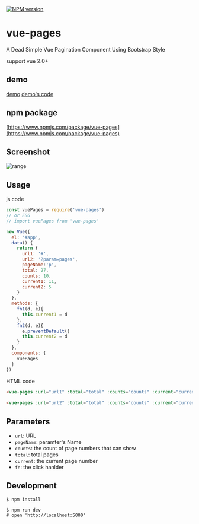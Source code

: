 [![NPM version][npm-image]][npm-url]

# vue-pages

A Dead Simple Vue Pagination Component Using Bootstrap Style

support vue 2.0+

## demo
[demo](http://ccforward.github.io/demos/vue-pages/index.html)
[demo's code](https://github.com/ccforward/ccforward.github.io/tree/master/demos/vue-pages)

## npm package
[https://www.npmjs.com/package/vue-pages](https://www.npmjs.com/package/vue-pages)

## Screenshot
![range](https://raw.githubusercontent.com/ccforward/cc/master/vue-pages/img/pages.png)

## Usage

js code

```js
const vuePages = require('vue-pages')
// or ES6
// import vuePages from 'vue-pages'

new Vue({
  el: '#app',
  data() {
    return {
      url1: '#',
      url2: '?param=pages',
      pageName:'p',
      total: 27,
      counts: 10,
      current1: 11,
      current2: 5
    }
  },
  methods: {
    fn1(d, e){
      this.current1 = d
    },
    fn2(d, e){
      e.preventDefault()
      this.current2 = d
    }
  },
  components: {
    vuePages
  }
})
```

HTML code

```html
<vue-pages :url="url1" :total="total" :counts="counts" :current="current1" :fn="fn1"></vue-pages>
      
<vue-pages :url="url2" :total="total" :counts="counts" :current="current2" :fn="fn2"></vue-pages>
```

## Parameters
* `url`: URL
* `pageName`:  paramter's Name
* `counts`: the count of page numbers that can show
* `total`: total pages 
* `current`: the current page number
* `fn`: the click hanlder


## Development

```shell
$ npm install

$ npm run dev
# open 'http://localhost:5000'
```

[downloads-image]: https://img.shields.io/npm/dm/vue-pages.svg
[npm-url]: https://www.npmjs.com/package/vue-pages
[npm-image]: https://img.shields.io/npm/v/vue-pages.svg